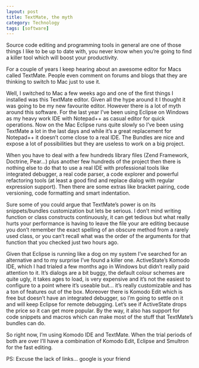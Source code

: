 ```yaml
---
layout: post
title: TextMate, the myth
category: Technology
tags: [software]
---
```


Source code editing and programming tools in general are one of those things I
like to be up to date with, you never know when you’re going to find a killer
tool which will boost your productivity.

For a couple of years I keep hearing about an awesome editor for Macs called
TextMate. People even comment on forums and blogs that they are thinking to switch
to Mac just to use it.

Well, I switched to Mac a few weeks ago and one of the first things I installed
was this TextMate editor. Given all the hype around it I thought it was going to
be my new favourite editor. However there is a lot of myth around this software.
For the last year I’ve been using Eclipse on Windows as my heavy work IDE with
Notepad++ as casual editor for quick operations. Now on the Mac Eclipse runs
quite slowly so I’ve been using TextMate a lot in the last days and while it’s a
great replacement for Notepad++ it doesn’t come close to a real IDE. The Bundles
are nice and expose a lot of possibilities but they are useless to work on a big
project.

When you have to deal with a few hundreds library files (Zend Framework, Doctrine,
Pear…) plus another few hundreds of the project then there is nothing else to do
that to use a real IDE with professional tools like integrated debugger, a real
code parser, a code explorer and powerful refactoring tools (at least a good
find and replace dialog with regular expression support). Then there are some
extras like bracket pairing, code versioning, code formatting and smart indentation.

Sure some of you could argue that TextMate’s power is on its snippets/bundles
customization but lets be serious. I don’t mind writing function or class
constructs continuously, it can get tedious but what really hurts your performance
is having to leave the file your are editing because you don’t remember the
exact spelling of an obscure method from a rarely used class, or you can’t
recall what was the order of the arguments for that function that you checked
just two hours ago.

Given that Eclipse is running like a dog on my system I’ve searched for an
alternative and to my surprise I’ve found a killer one. ActiveState’s Komodo IDE,
which I had trialed a few months ago in Windows but didn’t really paid attention
to it. It’s dialogs are a bit buggy, the default colour schemes are quite ugly,
it takes ages to load, is very expensive and it’s not the easiest to configure
to a point where it’s useable but… it’s really customizable and has a ton of
features out of the box. Moreover there is Komodo Edit which is free but doesn’t
have an integrated debugger, so I’m going to settle on it and will keep Eclipse
for remote debugging. Let’s see if ActiveState drops the price so it can get
more popular. By the way, it also has support for code snippets and macros which
can make most of the stuff that TextMate’s bundles can do.

So right now, I’m using Komodo IDE and TextMate. When the trial periods of both
are over I’ll have a combination of Komodo Edit, Eclipse and Smultron for the
fast editing.

PS: Excuse the lack of links… google is your friend